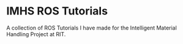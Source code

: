 # IMHS ROS Tutorials

A collection of ROS Tutorials I have made for the Intelligent Material Handling Project at RIT.

